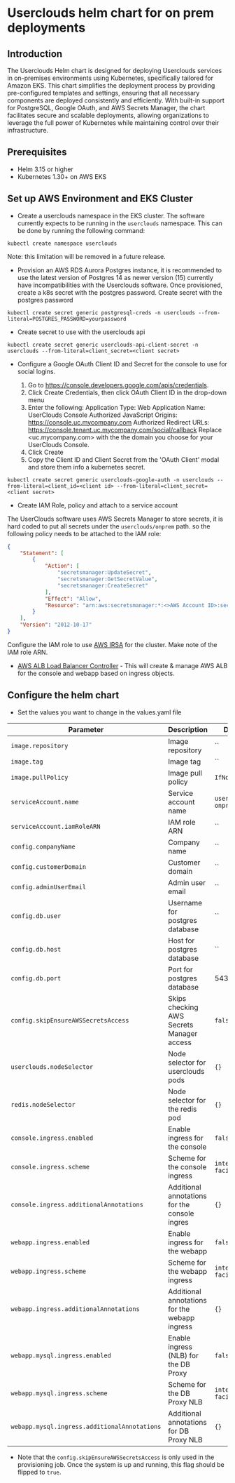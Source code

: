 # Userclouds helm chart for on prem deployments

## Introduction

The Userclouds Helm chart is designed for deploying Userclouds services in on-premises environments using Kubernetes, specifically tailored for Amazon EKS. This chart simplifies the deployment process by providing pre-configured templates and settings, ensuring that all necessary components are deployed consistently and efficiently. With built-in support for PostgreSQL, Google OAuth, and AWS Secrets Manager, the chart facilitates secure and scalable deployments, allowing organizations to leverage the full power of Kubernetes while maintaining control over their infrastructure.

## Prerequisites

* Helm 3.15 or higher
* Kubernetes 1.30+ on AWS EKS

## Set up AWS Environment and EKS Cluster

* Create a userclouds namespace in the EKS cluster. The software currently expects to be running in the `userclouds` namespace. This can be done by running the following command:

```shell
kubectl create namespace userclouds
```

Note: this limitation will be removed in a future release.

* Provision an AWS RDS Aurora Postgres instance, it is recommended to use the latest version of Postgres 14 as newer version  (15) currently have incompatibilities with the Userclouds software.
Once provisioned, create a k8s secret with the postgres password.
Create secret with the postgres password

```shell
kubectl create secret generic postgresql-creds -n userclouds --from-literal=POSTGRES_PASSWORD=yourpassword
```

* Create secret to use with the userclouds api

```shell
kubectl create secret generic userclouds-api-client-secret -n userclouds --from-literal=client_secret=<client secret>
```

* Configure a Google OAuth Client ID and Secret for the console to use for social logins.

    1. Go to <https://console.developers.google.com/apis/credentials>.
    2. Click Create Credentials, then click OAuth Client ID in the drop-down menu
    3. Enter the following:
            Application Type: Web Application
            Name: UserClouds Console
            Authorized JavaScript Origins: <https://console.uc.mycompany.com>
            Authorized Redirect URLs: <https://console.tenant.uc.mycompany.com/social/callback>
            Replace <uc.mycompany.com> with the the domain you choose for your UserClouds Console.
    4. Click Create
    5. Copy the Client ID and Client Secret from the 'OAuth Client' modal and store them info a kubernetes secret.

```shell
kubectl create secret generic userclouds-google-auth -n userclouds --from-literal=client_id=<client id> --from-literal=client_secret=<client secret>
```

* Create IAM Role, policy and attach to a service account

The UserClouds software uses AWS Secrets Manager to store secrets, it is hard coded to put all secrets under the `userclouds/onprem` path.
so the following policy needs to be attached to the IAM role:

```json
{
    "Statement": [
        {
            "Action": [
                "secretsmanager:UpdateSecret",
                "secretsmanager:GetSecretValue",
                "secretsmanager:CreateSecret"
            ],
            "Effect": "Allow",
            "Resource": "arn:aws:secretsmanager:*:<>AWS Account ID>:secret:userclouds/onprem/*"
        }
    ],
    "Version": "2012-10-17"
}
```

Configure the IAM role to use [AWS IRSA](https://docs.aws.amazon.com/eks/latest/userguide/iam-roles-for-service-accounts.html) for the cluster.
Make note of the IAM role ARN.

* [AWS ALB Load Balancer Controller](https://kubernetes-sigs.github.io/aws-load-balancer-controller/latest/) - This will create & manage AWS ALB for the console and webapp based on ingress objects.

## Configure the helm chart

* Set the values you want to change in the values.yaml file

| Parameter                                             | Description                                                    | Default                              |
|--------------------------------------------------------|---------------------------------------------------------------|--------------------------------------|
| `image.repository`                                     | Image repository                                              | ``                                   |
| `image.tag`                                            | Image tag                                                     | ``                                   |
| `image.pullPolicy`                                     | Image pull policy                                             | `IfNotPresent`                       |
| `serviceAccount.name`                                  | Service account name                                          | `userclouds-onprem`                  |
| `serviceAccount.iamRoleARN`                            | IAM role ARN                                                  | ``                                   |
| `config.companyName`                                   | Company name                                                  | ``                                   |
| `config.customerDomain`                                | Customer domain                                               | ``                                   |
| `config.adminUserEmail`                                | Admin user email                                              | ``                                   |
| `config.db.user`                                       | Username for postgres database                                | ``                                   |
| `config.db.host`                                       | Host for postgres database                                    | ``                                   |
| `config.db.port`                                       | Port for postgres database                                    | 5432                                 |
| `config.skipEnsureAWSSecretsAccess`                    | Skips checking AWS Secrets Manager access                     | `false`                              |
| `userclouds.nodeSelector`                              | Node selector for userclouds pods                             | `{}`                                 |
| `redis.nodeSelector`                                   | Node selector for the redis pod                               | `{}`                                 |
| `console.ingress.enabled`                              | Enable ingress for the console                                | `false`                              |
| `console.ingress.scheme`                               | Scheme for the console ingress                                | `internet-facing`                    |
| `console.ingress.additionalAnnotations`                | Additional annotations for the console ingres                 | `{}`                                 |
| `webapp.ingress.enabled`                               | Enable ingress for the webapp                                 | `false`                              |
| `webapp.ingress.scheme`                                | Scheme for the webapp ingress                                 | `internet-facing`                    |
| `webapp.ingress.additionalAnnotations`                 | Additional annotations for the webapp ingress                 | `{}`                                 |
| `webapp.mysql.ingress.enabled`                         | Enable ingress (NLB) for the DB Proxy                         | `false`                              |
| `webapp.mysql.ingress.scheme`                          | Scheme for the DB Proxy NLB                                   | `internet-facing`                    |
| `webapp.mysql.ingress.additionalAnnotations`           | Additional annotations for DB Proxy NLB                       | `{}`                                 |

* Note that the `config.skipEnsureAWSSecretsAccess` is only used in the provisioning job. Once the system is up and running, this flag should be flipped to `true`.
